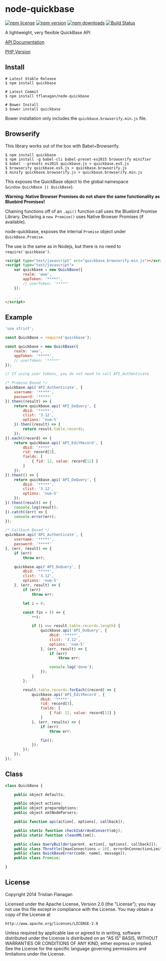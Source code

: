 node-quickbase
==============

[![npm license](https://img.shields.io/npm/l/quickbase.svg)](https://www.npmjs.com/package/quickbase) [![npm version](https://img.shields.io/npm/v/quickbase.svg)](https://www.npmjs.com/package/quickbase) [![npm downloads](https://img.shields.io/npm/dm/quickbase.svg)](https://www.npmjs.com/package/quickbase) [![Build Status](https://travis-ci.org/tflanagan/node-quickbase.svg)](https://travis-ci.org/tflanagan/node-quickbase)

A lightweight, very flexible QuickBase API

[API Documentation](https://github.com/tflanagan/node-quickbase/blob/master/documentation/api.md)

[PHP Version](https://github.com/tflanagan/php-quickbase)

Install
-------
```
# Latest Stable Release
$ npm install quickbase

# Latest Commit
$ npm install tflanagan/node-quickbase

# Bower Install
$ bower install quickbase
```

Bower installation only includes the `quickbase.browserify.min.js` file.

Browserify
----------
This library works out of the box with Babel+Browserify.
```
$ npm install quickbase
$ npm install -g babel-cli babel-preset-es2015 browserify minifier
$ babel --presets es2015 quickbase.js > quickbase.es5.js
$ browserify quickbase.es5.js > quickbase.browserify.js
$ minify quickbase.browserify.js > quickbase.browserify.min.js
```
This exposes the QuickBase object to the global namespace (```window.QuickBase || QuickBase```).

__Warning: Native Browser Promises do not share the same functionality as Bluebird Promises!__

Chaining functions off of an ```.api()``` function call uses the Bluebird Promise Library. Declaring a ```new Promise()``` uses Native Browser Promises (if available).

node-quickbase, exposes the internal ```Promise``` object under ```QuickBase.Promise```.

The use is the same as in Nodejs, but there is no need to ```require('quickbase')```.

```html
<script type="text/javascript" src="quickbase.browserify.min.js"></script>
<script type="text/javascript">
	var quickbase = new QuickBase({
		realm: 'www',
		appToken: '*****',
		// userToken: '*****'
	});

	...
</script>
```

Example
-------
```javascript
'use strict';

const QuickBase = require('quickbase');

const quickbase = new QuickBase({
	realm: 'www',
	appToken: '*****',
	// userToken: '*****'
});

// If using user tokens, you do not need to call API_Authenticate

/* Promise Based */
quickbase.api('API_Authenticate', {
	username: '*****',
	password: '*****'
}).then((result) => {
	return quickbase.api('API_DoQuery', {
		dbid: '*****',
		clist: '3.12',
		options: 'num-5'
	}).then((result) => {
		return result.table.records;
	});
}).each((record) => {
	return quickbase.api('API_EditRecord', {
		dbid: '*****',
		rid: record[3],
		fields: [
			{ fid: 12, value: record[12] }
		]
	});
}).then(() => {
	return quickbase.api('API_DoQuery', {
		dbid: '*****',
		clist: '3.12',
		options: 'num-5'
	});
}).then((result) => {
	console.log(result);
}).catch((err) => {
	console.error(err);
});

/* Callback Based */
quickbase.api('API_Authenticate', {
	username: '*****',
	password: '*****'
}, (err, result) => {
	if (err)
		throw err;

	quickbase.api('API_DoQuery', {
		dbid: '*****',
		clist: '3.12',
		options: 'num-5'
	}, (err, result) => {
		if (err)
			throw err;

		let i = 0;

		const fin = () => {
			++i;

			if (i === result.table.records.length) {
				quickbase.api('API_DoQuery', {
					dbid: '*****',
					clist: '3.12',
					options: 'num-5'
				}, (err, result) => {
					if (err)
						throw err;

					console.log('done');
				});
			}
		};

		result.table.records.forEach((record) => {
			quickbase.api('API_EditRecord', {
				dbid: '*****',
				rid: record[3],
				fields: [
					{ fid: 12, value: record[12] }
				]
			}, (err, results) => {
				if (err)
					throw err;

				fin();
			});
		});
	});
});
```

Class
-----
```javascript
class QuickBase {

	public object defaults;

	public object actions;
	public object prepareOptions;
	public object xmlNodeParsers;

	public function api(action[, options[, callback]);

	public static function checkIsArrAndConvert(obj);
	public static function cleanXML(xml);

	public class QueryBuilder(parent, action[, options[, callback]]);
	public class Throttle([maxConnections = 10[, errorOnConnectionLimit = false]]);
	public class QuickBaseError(code, name[, message]);
	public class Promise;

}
```

License
-------

Copyright 2014 Tristian Flanagan

Licensed under the Apache License, Version 2.0 (the "License");
you may not use this file except in compliance with the License.
You may obtain a copy of the License at

    http://www.apache.org/licenses/LICENSE-2.0

Unless required by applicable law or agreed to in writing, software
distributed under the License is distributed on an "AS IS" BASIS,
WITHOUT WARRANTIES OR CONDITIONS OF ANY KIND, either express or implied.
See the License for the specific language governing permissions and
limitations under the License.
